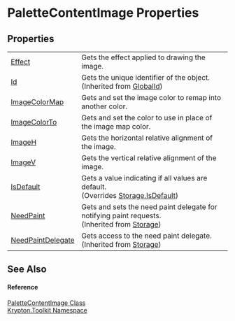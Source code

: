 # PaletteContentImage Properties




## Properties
<table>
<tr>
<td><a href="4c68f426-67b8-c581-4334-3c4ea9a6e847.md">Effect</a></td>
<td>Gets the effect applied to drawing the image.</td></tr>
<tr>
<td><a href="71a6846f-bfb6-fb58-b361-6b43ae0583a8.md">Id</a></td>
<td>Gets the unique identifier of the object.<br />(Inherited from <a href="9ef2ca3a-e03e-8927-105a-2f9a6fbdf849.md">GlobalId</a>)</td></tr>
<tr>
<td><a href="d6b1f43a-9f78-f867-4c7a-671c66c59d37.md">ImageColorMap</a></td>
<td>Gets and set the image color to remap into another color.</td></tr>
<tr>
<td><a href="064fd9fe-0bab-8289-3072-22ab862e5a2b.md">ImageColorTo</a></td>
<td>Gets and set the color to use in place of the image map color.</td></tr>
<tr>
<td><a href="28e7a1cf-12fd-cb2c-d8ee-0615bd6aeaad.md">ImageH</a></td>
<td>Gets the horizontal relative alignment of the image.</td></tr>
<tr>
<td><a href="7024f9e5-9732-1f1e-65bf-b2fd2feeb771.md">ImageV</a></td>
<td>Gets the vertical relative alignment of the image.</td></tr>
<tr>
<td><a href="cf0ddd12-84a4-21e9-0a3e-5f2b081bc911.md">IsDefault</a></td>
<td>Gets a value indicating if all values are default.<br />(Overrides <a href="bbc0e831-9474-3bce-65dc-0625d793d8c1.md">Storage.IsDefault</a>)</td></tr>
<tr>
<td><a href="097a0f47-e60c-4bf7-802c-8391c6d8feff.md">NeedPaint</a></td>
<td>Gets and sets the need paint delegate for notifying paint requests.<br />(Inherited from <a href="8406cf55-79a3-e579-4094-be084e489431.md">Storage</a>)</td></tr>
<tr>
<td><a href="879ca7f2-32c5-8581-44f2-c7aee6491db2.md">NeedPaintDelegate</a></td>
<td>Gets access to the need paint delegate.<br />(Inherited from <a href="8406cf55-79a3-e579-4094-be084e489431.md">Storage</a>)</td></tr>
</table>

## See Also


#### Reference
<a href="e45ca869-f597-b651-3283-3913a46e4d88.md">PaletteContentImage Class</a>  
<a href="79d2eac2-21f4-54ff-7552-b20c33c30600.md">Krypton.Toolkit Namespace</a>  
